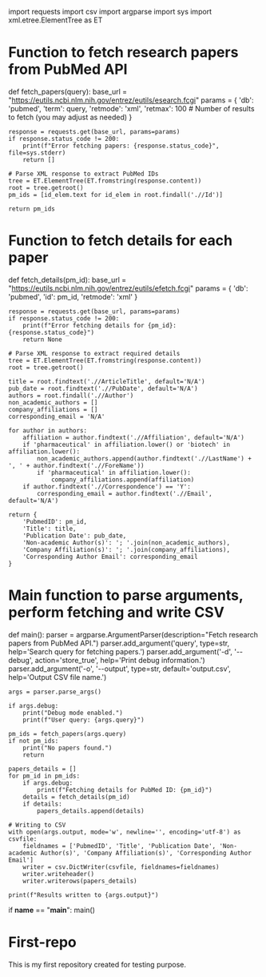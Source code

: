 import requests
import csv
import argparse
import sys
import xml.etree.ElementTree as ET

# Function to fetch research papers from PubMed API
def fetch_papers(query):
    base_url = "https://eutils.ncbi.nlm.nih.gov/entrez/eutils/esearch.fcgi"
    params = {
        'db': 'pubmed',
        'term': query,
        'retmode': 'xml',
        'retmax': 100  # Number of results to fetch (you may adjust as needed)
    }
    
    response = requests.get(base_url, params=params)
    if response.status_code != 200:
        print(f"Error fetching papers: {response.status_code}", file=sys.stderr)
        return []
    
    # Parse XML response to extract PubMed IDs
    tree = ET.ElementTree(ET.fromstring(response.content))
    root = tree.getroot()
    pm_ids = [id_elem.text for id_elem in root.findall('.//Id')]
    
    return pm_ids

# Function to fetch details for each paper
def fetch_details(pm_id):
    base_url = "https://eutils.ncbi.nlm.nih.gov/entrez/eutils/efetch.fcgi"
    params = {
        'db': 'pubmed',
        'id': pm_id,
        'retmode': 'xml'
    }
    
    response = requests.get(base_url, params=params)
    if response.status_code != 200:
        print(f"Error fetching details for {pm_id}: {response.status_code}")
        return None
    
    # Parse XML response to extract required details
    tree = ET.ElementTree(ET.fromstring(response.content))
    root = tree.getroot()
    
    title = root.findtext('.//ArticleTitle', default='N/A')
    pub_date = root.findtext('.//PubDate', default='N/A')
    authors = root.findall('.//Author')
    non_academic_authors = []
    company_affiliations = []
    corresponding_email = 'N/A'
    
    for author in authors:
        affiliation = author.findtext('.//Affiliation', default='N/A')
        if 'pharmaceutical' in affiliation.lower() or 'biotech' in affiliation.lower():
            non_academic_authors.append(author.findtext('.//LastName') + ', ' + author.findtext('.//ForeName'))
            if 'pharmaceutical' in affiliation.lower():
                company_affiliations.append(affiliation)
        if author.findtext('.//Correspondence') == 'Y':
            corresponding_email = author.findtext('.//Email', default='N/A')
    
    return {
        'PubmedID': pm_id,
        'Title': title,
        'Publication Date': pub_date,
        'Non-academic Author(s)': '; '.join(non_academic_authors),
        'Company Affiliation(s)': '; '.join(company_affiliations),
        'Corresponding Author Email': corresponding_email
    }

# Main function to parse arguments, perform fetching and write CSV
def main():
    parser = argparse.ArgumentParser(description="Fetch research papers from PubMed API.")
    parser.add_argument('query', type=str, help='Search query for fetching papers.')
    parser.add_argument('-d', '--debug', action='store_true', help='Print debug information.')
    parser.add_argument('-o', '--output', type=str, default='output.csv', help='Output CSV file name.')
    
    args = parser.parse_args()

    if args.debug:
        print("Debug mode enabled.")
        print(f"User query: {args.query}")

    pm_ids = fetch_papers(args.query)
    if not pm_ids:
        print("No papers found.")
        return

    papers_details = []
    for pm_id in pm_ids:
        if args.debug:
            print(f"Fetching details for PubMed ID: {pm_id}")
        details = fetch_details(pm_id)
        if details:
            papers_details.append(details)

    # Writing to CSV
    with open(args.output, mode='w', newline='', encoding='utf-8') as csvfile:
        fieldnames = ['PubmedID', 'Title', 'Publication Date', 'Non-academic Author(s)', 'Company Affiliation(s)', 'Corresponding Author Email']
        writer = csv.DictWriter(csvfile, fieldnames=fieldnames)
        writer.writeheader()
        writer.writerows(papers_details)

    print(f"Results written to {args.output}")

if __name__ == "__main__":
    main()
# First-repo
This is my first repository created for testing purpose.

